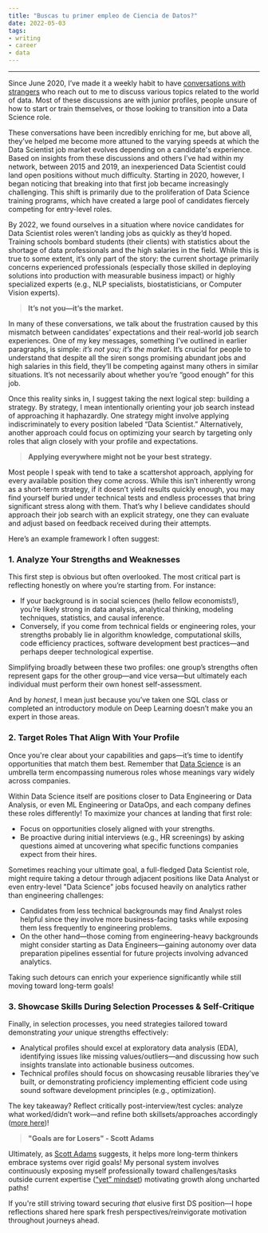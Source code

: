 ```yaml
---
title: "Buscas tu primer empleo de Ciencia de Datos?"
date: 2022-05-03
tags: 
- writing 
- career
- data
---
```

---

Since June 2020, I’ve made it a weekly habit to have [conversations with strangers](notes/Office%20hours.md) who reach out to me to discuss various topics related to the world of data. Most of these discussions are with junior profiles, people unsure of how to start or train themselves, or those looking to transition into a Data Science role.

These conversations have been incredibly enriching for me, but above all, they’ve helped me become more attuned to the varying speeds at which the Data Scientist job market evolves depending on a candidate's experience. Based on insights from these discussions and others I’ve had within my network, between 2015 and 2019, an inexperienced Data Scientist could land open positions without much difficulty. Starting in 2020, however, I began noticing that breaking into that first job became increasingly challenging. This shift is primarily due to the proliferation of Data Science training programs, which have created a large pool of candidates fiercely competing for entry-level roles.

By 2022, we found ourselves in a situation where novice candidates for Data Scientist roles weren’t landing jobs as quickly as they’d hoped. Training schools bombard students (their clients) with statistics about the shortage of data professionals and the high salaries in the field. While this is true to some extent, it’s only part of the story: the current shortage primarily concerns experienced professionals (especially those skilled in deploying solutions into production with measurable business impact) or highly specialized experts (e.g., NLP specialists, biostatisticians, or Computer Vision experts).

> **It’s not you—it’s the market.**

In many of these conversations, we talk about the frustration caused by this mismatch between candidates’ expectations and their real-world job search experiences. One of my key messages, something I’ve outlined in earlier paragraphs, is simple: *it’s not you; it’s the market*. It’s crucial for people to understand that despite all the siren songs promising abundant jobs and high salaries in this field, they’ll be competing against many others in similar situations. It’s not necessarily about whether you’re “good enough” for this job.

Once this reality sinks in, I suggest taking the next logical step: building a strategy. By strategy, I mean intentionally orienting your job search instead of approaching it haphazardly. One strategy might involve applying indiscriminately to every position labeled “Data Scientist.” Alternatively, another approach could focus on optimizing your search by targeting only roles that align closely with your profile and expectations.

> **Applying everywhere might not be your best strategy.**

Most people I speak with tend to take a scattershot approach, applying for every available position they come across. While this isn’t inherently wrong as a short-term strategy, if it doesn’t yield results quickly enough, you may find yourself buried under technical tests and endless processes that bring significant stress along with them. That’s why I believe candidates should approach their job search with an explicit strategy, one they can evaluate and adjust based on feedback received during their attempts.

Here’s an example framework I often suggest:
### **1. Analyze Your Strengths and Weaknesses**

This first step is obvious but often overlooked. The most critical part is reflecting honestly on where you’re starting from. For instance:

- If your background is in social sciences (hello fellow economists!), you’re likely strong in data analysis, analytical thinking, modeling techniques, statistics, and causal inference.
- Conversely, if you come from technical fields or engineering roles, your strengths probably lie in algorithm knowledge, computational skills, code efficiency practices, software development best practices—and perhaps deeper technological expertise.

Simplifying broadly between these two profiles: one group’s strengths often represent gaps for the other group—and vice versa—but ultimately each individual must perform their own honest self-assessment.

And by *honest*, I mean just because you’ve taken one SQL class or completed an introductory module on Deep Learning doesn’t make you an expert in those areas.
### **2. Target Roles That Align With Your Profile**

Once you're clear about your capabilities and gaps—it’s time to identify opportunities that match them best. Remember that [Data Science](https://scientistemily.substack.com/p/save-data-science?s=w) is an umbrella term encompassing numerous roles whose meanings vary widely across companies.

Within Data Science itself are positions closer to Data Engineering or Data Analysis, or even ML Engineering or DataOps, and each company defines these roles differently! To maximize your chances at landing that first role:

- Focus on opportunities closely aligned with your strengths.
- Be proactive during initial interviews (e.g., HR screenings) by asking questions aimed at uncovering what specific functions companies expect from their hires.

Sometimes reaching your ultimate goal, a full-fledged Data Scientist role, might require taking a detour through adjacent positions like Data Analyst or even entry-level "Data Science" jobs focused heavily on analytics rather than engineering challenges:

- Candidates from less technical backgrounds may find Analyst roles helpful since they involve more business-facing tasks while exposing them less frequently to engineering problems.
- On the other hand—those coming from engineering-heavy backgrounds might consider starting as Data Engineers—gaining autonomy over data preparation pipelines essential for future projects involving advanced analytics.

Taking such detours can enrich your experience significantly while still moving toward long-term goals!
### **3. Showcase Skills During Selection Processes & Self-Critique**

Finally, in selection processes, you need strategies tailored toward demonstrating *your* unique strengths effectively:

- Analytical profiles should excel at exploratory data analysis (EDA), identifying issues like missing values/outliers—and discussing how such insights translate into actionable business outcomes.
- Technical profiles should focus on showcasing reusable libraries they've built, or demonstrating proficiency implementing efficient code using sound software development principles (e.g., optimization).

The key takeaway? Reflect critically post-interview/test cycles: analyze what worked/didn’t work—and refine both skillsets/approaches accordingly ([more here](https://elpeoncoronado.com/problem-solving-estrategico/))!

> **"Goals are for Losers" - Scott Adams**

Ultimately, as [Scott Adams](https://www.scottadamssays.com/goals-vs-systems/) suggests, it helps more long-term thinkers embrace systems over rigid goals! My personal system involves continuously exposing myself professionally toward challenges/tasks outside current expertise ([“yet” mindset](https://www.samuelthomasdavies.com/the-power-of-yet/)) motivating growth along uncharted paths!

If you're still striving toward securing *that* elusive first DS position—I hope reflections shared here spark fresh perspectives/reinvigorate motivation throughout journeys ahead.
